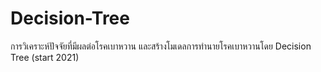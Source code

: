 # Decision-Tree
การวิเคราะห์ปัจจัยที่มีผลต่อโรคเบาหวาน และสร้างโมเดลการทำนายโรคเบาหวานโดย Decision Tree (start 2021)
